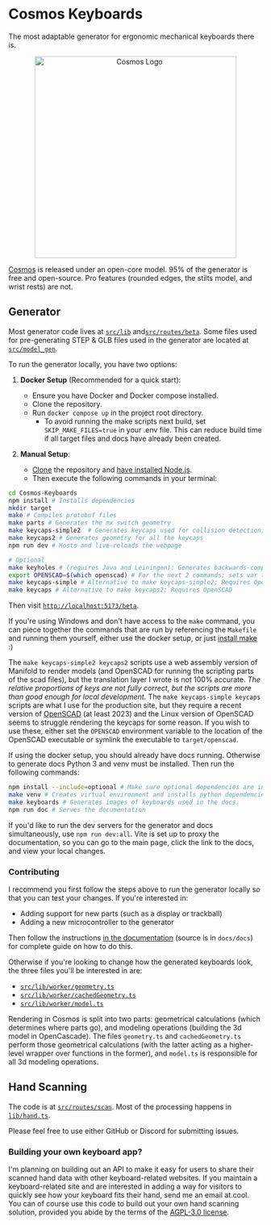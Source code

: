 # Cosmos Keyboards

The most adaptable generator for ergonomic mechanical keyboards there is.

<p align="center">
   <a href="https://ryanis.cool/cosmos"><img alt="Cosmos Logo" height="400px" src="static/keyboard2.png" /></a>
</p>

[Cosmos](https://ryanis.cool/cosmos) is released under an open-core model. 95% of the generator is free and open-source. Pro features (rounded edges, the stilts model, and wrist rests) are not.

## Generator

Most generator code lives at [`src/lib`] and[`src/routes/beta`]. Some files used for pre-generating STEP & GLB files used in the generator are located at [`src/model_gen`].

[`src/lib`]: https://github.com/rianadon/Cosmos-Keyboards/tree/main/src/lib
[`src/routes/beta`]: https://github.com/rianadon/Cosmos-Keyboards/tree/main/src/routes/beta
[`src/model_gen`]: https://github.com/rianadon/Cosmos-Keyboards/tree/main/src/model_gen

To run the generator locally, you have two options:

1. **Docker Setup** (Recommended for a quick start):
   - Ensure you have Docker and Docker compose installed.
   - Clone the repository.
   - Run `docker compose up` in the project root directory.
     - To avoid running the make scripts next build, set `SKIP_MAKE_FILES=true` in your .env file. This can reduce build time if all target files and docs have already been created.

2. **Manual Setup**:
   - [Clone] the repository and [have installed Node.js][nodejs].
   - Then execute the following commands in your terminal:

[clone]: https://docs.github.com/en/repositories/creating-and-managing-repositories/cloning-a-repository
[nodejs]: https://nodejs.org/en/learn/getting-started/how-to-install-nodejs
[OpenSCAD]: https://openscad.org/downloads.html

```bash
cd Cosmos-Keyboards
npm install # Installs dependencies
mkdir target
make # Compiles protobuf files
make parts # Generates the mx switch geometry
make keycaps-simple2  # Generates keycaps used for collision detection; Ignore the errors
make keycaps2 # Generates geometry for all the keycaps
npm run dev # Hosts and live-reloads the webpage

# Optional
make keyholes # (requires Java and Leiningen): Generates backwards-compatible Dactyl keyholes
export OPENSCAD=$(which openscad) # For the next 2 commands: sets var to openscad executable
make keycaps-simple # Alternative to make keycaps-simple2; Requires OpenSCAD
make keycaps # Alternative to make keycaps2; Requires OpenSCAD
```

Then visit [`http://localhost:5173/beta`](http://localhost:5173/beta).

If you're using Windows and don't have access to the `make` command, you can piece together the commands that are run by referencing the `Makefile` and running them yourself, either use the docker setup, or just [install make](https://stackoverflow.com/a/73862277) :)

The `make keycaps-simple2 keycaps2` scripts use a web assembly version of Manifold to render models (and OpenSCAD for running the scripting parts of the scad files), but the translation layer I wrote is not 100% accurate. _The relative proportions of keys are not fully correct, but the scripts are more than good enough for local development._ The `make keycaps-simple keycaps` scripts are what I use for the production site, but they require a recent version of [OpenSCAD](https://openscad.org/downloads.html) (at least 2023) and the Linux version of OpenSCAD seems to struggle rendering the keycaps for some reason. If you wish to use these, either set the `OPENSCAD` environment variable to the location of the OpenSCAD executable or symlink the executable to `target/openscad`.

If using the docker setup, you should already have docs running. Otherwise to generate docs Python 3 and venv must be installed. Then run the following commands:

```bash
npm install --include=optional # Make sure optional dependencies are installed
make venv # Creates virtual environment and installs python dependencies.
make keyboards # Generates images of keyboards used in the docs.
npm run doc # Serves the documentation
```

If you'd like to run the dev servers for the generator and docs simultaneously, use `npm run dev:all`. Vite is set up to proxy the documentation, so you can go to the main page, click the link to the docs, and view your local changes.

### Contributing

I recommend you first follow the steps above to run the generator locally so that you can test your changes. If you're interested in:

- Adding support for new parts (such as a display or trackball)
- Adding a new microcontroller to the generator

Then follow the instructions [in the documentation](https://ryanis.cool/cosmos/docs/contributing) (source is in `docs/docs`) for complete guide on how to do this.

Otherwise if you're looking to change how the generated keyboards look, the three files you'll be interested in are:

- [`src/lib/worker/geometry.ts`]
- [`src/lib/worker/cachedGeometry.ts`]
- [`src/lib/worker/model.ts`]

[`src/lib/worker/geometry.ts`]: https://github.com/rianadon/Cosmos-Keyboards/tree/main/src/lib/worker/geometry.ts
[`src/lib/worker/cachedGeometry.ts`]: https://github.com/rianadon/Cosmos-Keyboards/tree/main/src/lib/worker/cachedGeometry.ts
[`src/lib/worker/model.ts`]: https://github.com/rianadon/Cosmos-Keyboards/tree/main/src/lib/worker/model.ts

Rendering in Cosmos is split into two parts: geometrical calculations (which determines where parts go), and modeling operations (building the 3d model in OpenCascade). The files `geometry.ts` and `cachedGeometry.ts` perform those geometrical calculations (with the latter acting as a higher-level wrapper over functions in the former), and `model.ts` is responsible for all 3d modeling operations.

## Hand Scanning

The code is at [`src/routes/scan`](https://github.com/rianadon/Cosmos-Keyboards/tree/main/src/routes/scan). Most of the processing happens in [`lib/hand.ts`](https://github.com/rianadon/Cosmos-Keyboards/tree/main/src/routes/scan/lib/hand.ts).

Please feel free to use either GitHub or Discord for submitting issues.

### Building your own keyboard app?

I'm planning on building out an API to make it easy for users to share their scanned hand data with other keyboard-related websites. If you maintain a keyboard-related site and are interested in adding a way for visitors to quickly see how your keyboard fits their hand, send me an email at.cool. You can of course use this code to build out your own hand scanning solution, provided you abide by the terms of the [AGPL-3.0 license](https://github.com/rianadon/Cosmos-Keyboards/blob/main/LICENSE).
